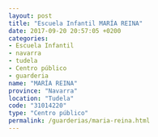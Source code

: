 ```yaml
---
layout: post
title: "Escuela Infantil MARÍA REINA"
date: 2017-09-20 20:57:05 +0200
categories:
- Escuela Infantil
- navarra
- tudela
- Centro público
- guarderia
name: "MARÍA REINA"
province: "Navarra"
location: "Tudela"
code: "31014220"
type: "Centro público"
permalink: /guarderias/maria-reina.html
---
```

